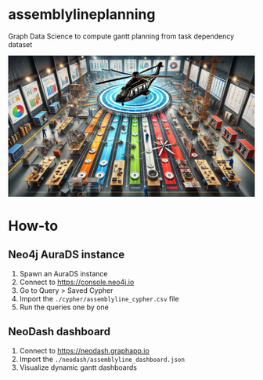 # assemblylineplanning
Graph Data Science to compute gantt planning from task dependency dataset

![Assembly Line](./images/assemblyline.png)

# How-to
## Neo4j AuraDS instance
1. Spawn an AuraDS instance
2. Connect to https://console.neo4j.io
3. Go to Query > Saved Cypher
4. Import the `./cypher/assemblyline_cypher.csv` file
5. Run the queries one by one

## NeoDash dashboard
1. Connect to https://neodash.graphapp.io
2. Import the `./neodash/assemblyline_dashboard.json`
3. Visualize dynamic gantt dashboards
